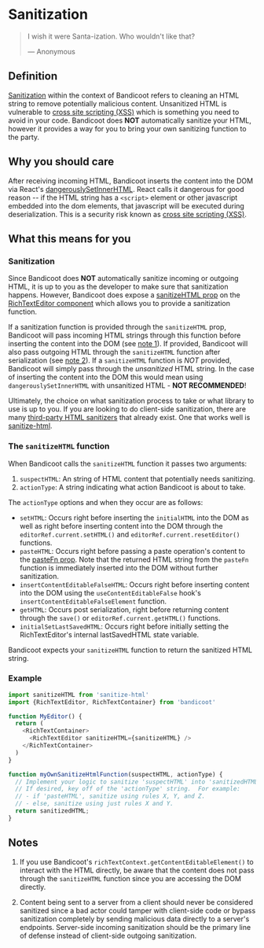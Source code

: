 # Sanitization

> I wish it were Santa-ization.  Who wouldn't like that?
>
> &#8212; Anonymous

## Definition

[Sanitization](https://en.wikipedia.org/wiki/HTML_sanitization) within the context of Bandicoot refers to cleaning an HTML string to remove potentially malicious content. Unsanitized HTML is vulnerable to [cross site scripting (XSS)](https://en.wikipedia.org/wiki/Cross-site_scripting) which is something you need to avoid in your code. Bandicoot does **NOT** automatically sanitize your HTML, however it provides a way for you to bring your own sanitizing function to the party.

## Why you should care

After receiving incoming HTML, Bandicoot inserts the content into the DOM via React's [dangerouslySetInnerHTML](https://reactjs.org/docs/dom-elements.html#dangerouslysetinnerhtml).
React calls it dangerous for good reason -- if the HTML string has a `<script>` element or other javascript embedded into the dom elements,
that javascript will be executed during deserialization. This is a security risk known as
[cross site scripting (XSS)](https://en.wikipedia.org/wiki/Cross-site_scripting).

## What this means for you

### Sanitization
Since Bandicoot does **NOT** automatically sanitize incoming or outgoing HTML, it is up to you as the developer to make sure that sanitization happens. However, Bandicoot does expose a [sanitizeHTML prop](/components/rich-text-editor.md#props) on the [RichTextEditor component](/components/rich-text-editor.md) which allows you to provide a sanitization function.

If a sanitization function is provided through the `sanitizeHTML` prop, Bandicoot will pass incoming HTML strings through this function before inserting the content into the DOM (see [note 1](/concepts/sanitization.md#notes)). If provided, Bandicoot will also pass outgoing HTML through the `sanitizeHTML` function after serialization (see [note 2](/concepts/sanitization.md#notes)). If a `sanitizeHTML` function is *NOT* provided, Bandicoot will simply pass through the *unsanitized* HTML string. In the case of inserting the content into the DOM this would mean using `dangerouslySetInnerHTML` with unsanitized HTML - **NOT RECOMMENDED**!

Ultimately, the choice on what sanitization process to take or what library to use is up to you. If you are looking to do client-side sanitization, there are many [third-party HTML sanitizers](https://www.npmjs.com/search?q=html+sanitizer) that already exist. One that works well is [sanitize-html](https://github.com/apostrophecms/sanitize-html#readme).

### The `sanitizeHTML` function 
When Bandicoot calls the `sanitizeHTML` function it passes two arguments:
1. `suspectHTML`: An string of HTML content that potentially needs sanitizing.
2. `actionType`: A string indicating what action Bandicoot is about to take.

The `actionType` options and when they occur are as follows:
- `setHTML`: Occurs right before inserting the `initialHTML` into the DOM as well as right before inserting content into the DOM through the `editorRef.current.setHTML()` and `editorRef.current.resetEditor()` functions.
- `pasteHTML`: Occurs right before passing a paste operation's content to the [pasteFn prop](/components/rich-text-editor.md#props).  Note that the returned HTML string from the `pasteFn` function is immediately inserted into the DOM without further sanitization.
- `insertContentEditableFalseHTML`: Occurs right before inserting content into the DOM using the `useContentEditableFalse` hook's `insertContentEditableFalseElement` function.
- `getHTML`: Occurs post serialization, right before returning content through the `save()` or `editorRef.current.getHTML()` functions.
- `initialSetLastSavedHTML`: Occurs right before initially setting the RichTextEditor's internal lastSavedHTML state variable.

Bandicoot expects your `sanitizeHTML` function to return the sanitized HTML string.

### Example
```js
import sanitizeHTML from 'sanitize-html'
import {RichTextEditor, RichTextContainer} from 'bandicoot'

function MyEditor() {
  return (
    <RichTextContainer>
      <RichTextEditor sanitizeHTML={sanitizeHTML} />
    </RichTextContainer>
  )
}

function myOwnSanitizeHtmlFunction(suspectHTML, actionType) {
  // Implement your logic to sanitize 'suspectHTML' into 'sanitizedHTML'.
  // If desired, key off of the 'actionType' string.  For example:
  // - if 'pasteHTML', sanitize using rules X, Y, and Z.
  // - else, sanitize using just rules X and Y.
  return sanitizedHTML;
}
```

## Notes
1) If you use Bandicoot's `richTextContext.getContentEditableElement()` to interact with the HTML directly, be aware that the content does not pass through the `sanitizeHTML` function since you are accessing the DOM directly.

2) Content being sent to a server from a client should never be considered sanitized since a bad actor could tamper with client-side code or bypass sanitization completely by sending malicious data directly to a server's endpoints. Server-side incoming sanitization should be the primary line of defense instead of client-side outgoing sanitization.
